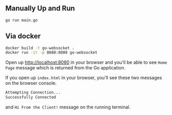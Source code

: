 ## Manually Up and Run

```sh
go run main.go
```

## Via docker

```sh
docker build -t go-websocket .
docker run -it -p 8080:8080 go-websocket
```

Open up [http://localhost:8080](http://localhost:8080) in your browser and you'll be able to see `Home Page` message which is returned from the Go application.

If you open up `index.html` in your browser, you'll see these two messages on the browser console.

```sh
Attempting Connection...
Successfully Connected
```

and `Hi From the Client!` message on the running terminal.
